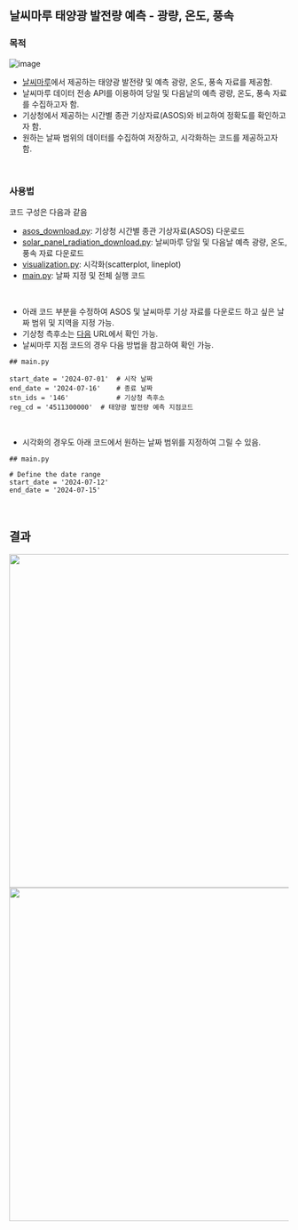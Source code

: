 ## 날씨마루 태양광 발전량 예측 - 광량, 온도, 풍속

### 목적

![image](https://github.com/user-attachments/assets/5bc18131-63e9-4be1-993c-49b8dad1e641)

- [날씨마루](https://bd.kma.go.kr/kma2020/fs/energySelect1.do?pageNum=5&menuCd=F050701000#none)에서 제공하는 태양광 발전량 및 예측 광량, 온도, 풍속 자료를 제공함.
- 날씨마루 데이터 전송 API를 이용하여 당일 및 다음날의 예측 광량, 온도, 풍속 자료를 수집하고자 함.
- 기상청에서 제공하는 시간별 종관 기상자료(ASOS)와 비교하여 정확도를 확인하고자 함.
- 원하는 날짜 범위의 데이터를 수집하여 저장하고, 시각화하는 코드를 제공하고자 함.

  
<br>

### 사용법

코드 구성은 다음과 같음

- [asos_download.py](raduation_analysis/asos_download.py): 기상청 시간별 종관 기상자료(ASOS) 다운로드
- [solar_panel_radiation_download.py](raduation_analysis/solar_panel_radiation_download.py): 날씨마루 당일 및 다음날 예측 광량, 온도, 풍속 자료 다운로드
- [visualization.py](raduation_analysis/visualization.py): 시각화(scatterplot, lineplot)
- [main.py](raduation_analysis/main.py): 날짜 지정 및 전체 실행 코드

<br>

- 아래 코드 부분을 수정하여 ASOS 및 날씨마루 기상 자료를 다운로드 하고 싶은 날짜 범위 및 지역을 지정 가능.
- 기상청 측후소는 [다음](https://data.kma.go.kr/data/grnd/selectAsosRltmList.do?pgmNo=36&openPopup=Y) URL에서 확인 가능.
- 날씨마루 지점 코드의 경우 다음 방법을 참고하여 확인 가능.


```
## main.py

start_date = '2024-07-01'  # 시작 날짜
end_date = '2024-07-16'    # 종료 날짜
stn_ids = '146'            # 기상청 측후소
reg_cd = '4511300000'  # 태양광 발전량 예측 지점코드
```

<br>

- 시각화의 경우도 아래 코드에서 원하는 날짜 범위를 지정하여 그릴 수 있음.

```
## main.py

# Define the date range
start_date = '2024-07-12'
end_date = '2024-07-15'
```

<br>

## 결과

<img src=https://github.com/user-attachments/assets/c6841b78-aef2-4bc2-95fd-85ee8c22ab6b width=600>

<img src=https://github.com/user-attachments/assets/b997728d-8c06-40fe-9e17-e61878daf16a width=600>


